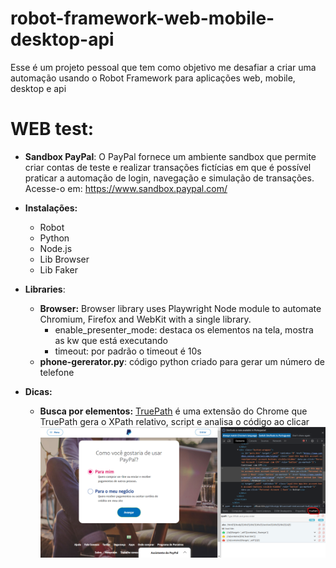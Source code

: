 # robot-framework-web-mobile-desktop-api
Esse é um projeto pessoal que tem como objetivo me desafiar a criar uma automação usando o Robot Framework para aplicações web, mobile, desktop e api

# WEB test:

- **Sandbox PayPal**: O PayPal fornece um ambiente sandbox que permite criar contas de teste e realizar transações fictícias em que é possível praticar a automação de login, navegação e simulação de transações. Acesse-o em: https://www.sandbox.paypal.com/

- **Instalações:**
    - Robot
    - Python
    - Node.js
    - Lib Browser
    - Lib Faker

- **Libraries**:
    - **Browser:** Browser library uses Playwright Node module to automate Chromium, Firefox and WebKit with a single library.
        - enable_presenter_mode: destaca os elementos na tela, mostra as kw que está executando
        - timeout: por padrão o timeout é 10s
    - **phone-gererator.py**: código python criado para gerar um número de telefone

- **Dicas:**
    - **Busca por elementos:** [TruePath](https://chrome.google.com/webstore/detail/truepath/mgjhkhhbkkldiihlajcnlfchfcmhipmn) é uma extensão do Chrome que TruePath gera o XPath relativo, script e analisa o código ao clicar
    ![TruePath](./web-sandbox-paypal/TruePath.png)
